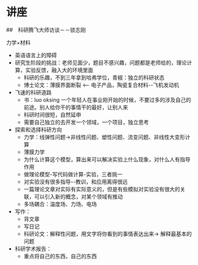# 讲座

##　科研腾飞大师访谈－－锁志刚

力学+材料
- 英语语言上的障碍
- 研究生阶段的挑战：老师见面少，题目不感兴趣，问题都是老师给的，理论计算，实验反馈，融入大的环境里面
  - 科研的乐趣，不到三年拿到哈弗学位，青椒：独立的科研状态
  - 博士论文：薄膜界面断裂 <-- 电子产品，陶瓷复合材料--飞机发动机
- 飞速的科研道路
  - 书：luo oksing 一个年轻人在事业刚开始的时候，不要过多的涉及自己的前途。别人给你干的事情干的最好，让别人来
  - 科研时间很短，自然延申
  - 需要自己独立的去开发一个领域，一个项目，独立思考
- 探索和选择科研方向
  - 力学：线弹性问题->非线性问题、塑性问题、流变问题、非线性大变形计算
  - 薄膜力学
  - 为什么计算这个模型，算出来可以解决实验上什么现象，对什么人有指导作用
  - 做理论模型-写代码做计算-实验，三者挑一
  - 对实验没有很多指导--教训，和应用离得很远
  - 一篇理论文章对实际有实际意义的，但是有些模拟对实验没有很大的关联，可以引入新的概念，对某个领域有推动
  - 多场耦合：温度场、力场、电场
- 写作：
  - 背文章
  - 写日记
  - 科研论文：解释性问题，用文字将你看到的事情表达出来-> 解释最基本的问题
- 科研学术报告：
  - 重点将自己的东西，自己的东西